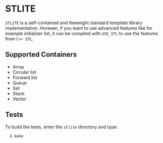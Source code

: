# STLITE

`STLITE` is a self-contained and liteweight standard template library
implementation. Horewer, if you want to use advanced features like for example
initializer list, it can be compiled with `USE_STL` to use the features from
`C++ STL`.

## Supported Containers

* Array
* Circular list
* Forward list
* Queue
* Set
* Stack
* Vector

## Tests

To build the tests, enter the `stlite` directory and type:
```
  $ make
```
